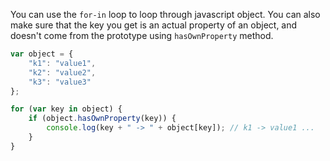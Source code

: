 
  You can use the `for-in` loop to loop through javascript object. You can also make sure that the key you get is an actual property of an object, and doesn't come from the prototype using `hasOwnProperty` method.

  ```javascript
  var object = {
      "k1": "value1",
      "k2": "value2",
      "k3": "value3"
  };

  for (var key in object) {
      if (object.hasOwnProperty(key)) {
          console.log(key + " -> " + object[key]); // k1 -> value1 ...
      }
  }
  ```
